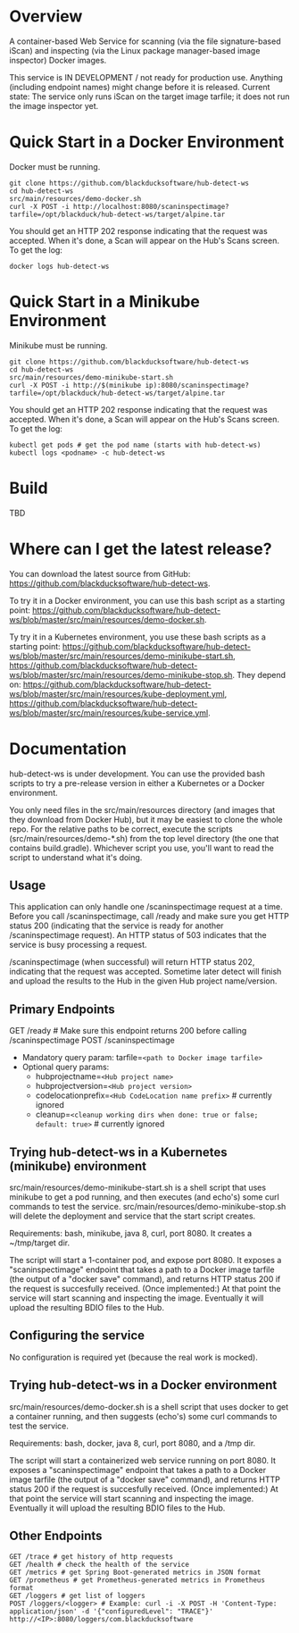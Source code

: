 # Overview #
A container-based Web Service for scanning (via the file signature-based iScan) and inspecting (via the Linux package manager-based image inspector) Docker images.

This service is IN DEVELOPMENT / not ready for production use. Anything (including endpoint names) might change before it is released. Current state: The service only runs iScan on the target image tarfile; it does not run the image inspector yet.

# Quick Start in a Docker Environment #
Docker must be running.

```
git clone https://github.com/blackducksoftware/hub-detect-ws
cd hub-detect-ws
src/main/resources/demo-docker.sh
curl -X POST -i http://localhost:8080/scaninspectimage?tarfile=/opt/blackduck/hub-detect-ws/target/alpine.tar

```
You should get an HTTP 202 response indicating that the request was accepted. When it's done, a Scan will appear on the Hub's Scans screen. To get the log:
```
docker logs hub-detect-ws
```

# Quick Start in a Minikube Environment #
Minikube must be running.

```
git clone https://github.com/blackducksoftware/hub-detect-ws
cd hub-detect-ws
src/main/resources/demo-minikube-start.sh
curl -X POST -i http://$(minikube ip):8080/scaninspectimage?tarfile=/opt/blackduck/hub-detect-ws/target/alpine.tar
```
You should get an HTTP 202 response indicating that the request was accepted. When it's done, a Scan will appear on the Hub's Scans screen. To get the log:
```
kubectl get pods # get the pod name (starts with hub-detect-ws)
kubectl logs <podname> -c hub-detect-ws
```

# Build #
TBD

# Where can I get the latest release? #
You can download the latest source from GitHub: https://github.com/blackducksoftware/hub-detect-ws. 

To try it in a Docker environment, you can use this bash script as a starting point: https://github.com/blackducksoftware/hub-detect-ws/blob/master/src/main/resources/demo-docker.sh.

Ty try it in a Kubernetes environment, you use these bash scripts as a starting point: https://github.com/blackducksoftware/hub-detect-ws/blob/master/src/main/resources/demo-minikube-start.sh, https://github.com/blackducksoftware/hub-detect-ws/blob/master/src/main/resources/demo-minikube-stop.sh. They depend on: https://github.com/blackducksoftware/hub-detect-ws/blob/master/src/main/resources/kube-deployment.yml, https://github.com/blackducksoftware/hub-detect-ws/blob/master/src/main/resources/kube-service.yml.

# Documentation #
hub-detect-ws is under development. You can use the provided bash scripts to try a pre-release version in either a Kubernetes or a Docker environment.

You only need files in the src/main/resources directory (and images that they download from Docker Hub), but it may be easiest to clone the whole repo. For the relative paths to be correct, execute the scripts (src/main/resources/demo-*.sh) from the top level directory (the one that contains build.gradle). Whichever script you use, you'll want to read the script to understand what it's doing.

## Usage ##

This application can only handle one /scaninspectimage request at a time. Before you call /scaninspectimage, call /ready and make sure you get HTTP status 200 (indicating that the service is ready for another /scaninspectimage request). An HTTP status of 503 indicates that the service is busy processing a request.

/scaninspectimage (when successful) will return HTTP status 202, indicating that the request was accepted. Sometime later detect will finish and upload the results to the Hub in the given Hub project name/version.

## Primary Endpoints ##

GET /ready # Make sure this endpoint returns 200 before calling /scaninspectimage
POST /scaninspectimage
* Mandatory query param: tarfile=`<path to Docker image tarfile>`
* Optional query params:
  * hubprojectname=`<Hub project name>`
  * hubprojectversion=`<Hub project version>`
  * codelocationprefix=`<Hub CodeLocation name prefix>` # currently ignored
  * cleanup=`<cleanup working dirs when done: true or false; default: true>` # currently ignored

## Trying hub-detect-ws in a Kubernetes (minikube) environment ##

src/main/resources/demo-minikube-start.sh is a shell script that uses minikube to get a pod running, and then executes (and echo's) some curl commands to test the service.
src/main/resources/demo-minikube-stop.sh will delete the deployment and service that the start script creates.

Requirements: bash, minikube, java 8, curl, port 8080. It creates a ~/tmp/target dir.

The script will start a 1-container pod, and expose port 8080. It exposes a "scaninspectimage" endpoint that takes a path to a Docker image tarfile (the output of a "docker save" command), and returns HTTP status 200 if the request is succesfully received. (Once implemented:) At that point the service will start scanning and inspecting the image. Eventually it will upload the resulting BDIO files to the Hub.

## Configuring the service ##

No configuration is required yet (because the real work is mocked).

## Trying hub-detect-ws in a Docker environment ##

src/main/resources/demo-docker.sh is a shell script that uses docker to get a container running, and then suggests (echo's) some curl commands to test the service.

Requirements: bash, docker, java 8, curl, port 8080, and a /tmp dir.

The script will start a containerized web service running on port 8080. It exposes a "scaninspectimage" endpoint that takes a path to a Docker image tarfile (the output of a "docker save" command), and returns HTTP status 200 if the request is succesfully received. (Once implemented:) At that point the service will start scanning and inspecting the image. Eventually it will upload the resulting BDIO files to the Hub.

## Other Endpoints ##

```
GET /trace # get history of http requests
GET /health # check the health of the service
GET /metrics # get Spring Boot-generated metrics in JSON format
GET /prometheus # get Prometheus-generated metrics in Prometheus format
GET /loggers # get list of loggers
POST /loggers/<logger> # Example: curl -i -X POST -H 'Content-Type: application/json' -d '{"configuredLevel": "TRACE"}' http://<IP>:8080/loggers/com.blackducksoftware
```

